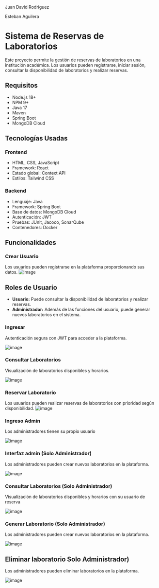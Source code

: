 Juan David Rodriguez 

Esteban Aguilera 



# Sistema de Reservas de Laboratorios

Este proyecto permite la gestión de reservas de laboratorios en una institución académica. Los usuarios pueden registrarse, iniciar sesión, consultar la disponibilidad de laboratorios y realizar reservas.

## Requisitos
- Node.js 18+
- NPM 9+
- Java 17
- Maven
- Spring Boot
- MongoDB Cloud

## Tecnologías Usadas
### Frontend
- HTML, CSS, JavaScript
- Framework: React
- Estado global: Context API
- Estilos: Tailwind CSS

### Backend
- Lenguaje: Java
- Framework: Spring Boot
- Base de datos: MongoDB Cloud
- Autenticación: JWT
- Pruebas: JUnit, Jacoco, SonarQube
- Contenedores: Docker

## Funcionalidades

### Crear Usuario
Los usuarios pueden registrarse en la plataforma proporcionando sus datos.
![image](https://github.com/user-attachments/assets/9fb1d8b9-10b2-479e-b209-849b83a350b6)

## Roles de Usuario
- **Usuario:** Puede consultar la disponibilidad de laboratorios y realizar reservas.  
- **Administrador:** Además de las funciones del usuario, puede generar nuevos laboratorios en el sistema.


### Ingresar
Autenticación segura con JWT para acceder a la plataforma.

![image](https://github.com/user-attachments/assets/2d5a3c72-86ba-438d-acca-e31cfb10656d)


### Consultar Laboratorios
Visualización de laboratorios disponibles y horarios.

![image](https://github.com/user-attachments/assets/25d65060-6ee6-4070-a309-c1e7b9ca5e30)

### Reservar Laboratorio
Los usuarios pueden realizar reservas de laboratorios con prioridad según disponibilidad.
![image](https://github.com/user-attachments/assets/cc70191c-3b07-4cda-b52b-793d265f6825)



### Ingreso Admin
Los administradores tienen su propio usuario

![image](https://github.com/user-attachments/assets/e190583e-f5af-487e-aa6d-2136751654be)


### Interfaz admin (Solo Administrador)
Los administradores pueden crear nuevos laboratorios en la plataforma.

![image](https://github.com/user-attachments/assets/9369275d-5d39-407b-81ad-b2e527229971)

### Consultar Laboratorios (Solo Administrador)
Visualización de laboratorios disponibles y horarios con su usuario de reserva

![image](https://github.com/user-attachments/assets/0950b7e7-3258-4048-81ac-d74351f595da)


### Generar Laboratorio (Solo Administrador)
Los administradores pueden crear nuevos laboratorios en la plataforma.

![image](https://github.com/user-attachments/assets/439f33d7-659a-4aac-a2fc-a7b10c3369f4)

## Eliminar laboratorio  Solo Administrador)
Los administradores pueden eliminar laboratorios en la plataforma.

![image](https://github.com/user-attachments/assets/f4709cc6-eecd-4654-96eb-e0983ae453f8)